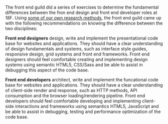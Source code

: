The front end guild did a series of exercises to determine the fundamental differences between the fron end design and front end developer roles at 18F. Using [some of our own research methods](https://methods.18f.gov), the front end guild came up with the following recommendations on knowing the difference between the two disciplines:

**Front end designers** design, write and implement the presentational code base for websites and applications. They should have a clear understanding of design fundamentals and systems, such as interface style guides, responsive design, grid systems and front end frameworks. Front end designers should feel comfortable creating and implementing design systems using semantic HTML5, CSS/Sass and be able to assist in debugging this aspect of the code base.

**Front end developers** architect, write and implement the funcational code base for websites and applications. They should have a clear understanding of client-side render and response, such as HTTP methods, API consumption and the browser loading/rendering pipeline. Front end developers should feel comfortable developing and implementing client-side interactions and frameworks using semantics HTML5, JavaScript and be able to assist in debugging, testing and performance optimization of the code base.
